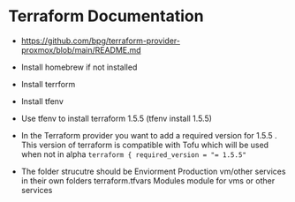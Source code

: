 # Terraform Documentation

- <https://github.com/bpg/terraform-provider-proxmox/blob/main/README.md>

- Install homebrew if not installed

- Install terrform

- Install tfenv

- Use tfenv to install terraform 1.5.5 (tfenv install 1.5.5)

- In the Terraform provider you want to add a required version for 1.5.5 . This version of terraform is compatible with Tofu which will be used when not in alpha
`
    terraform {
  required_version = "= 1.5.5"
`

- The folder strucutre should be
    Enviorment
        Production
            vm/other services in their own folders
        terraform.tfvars
    Modules
        module for vms or other services